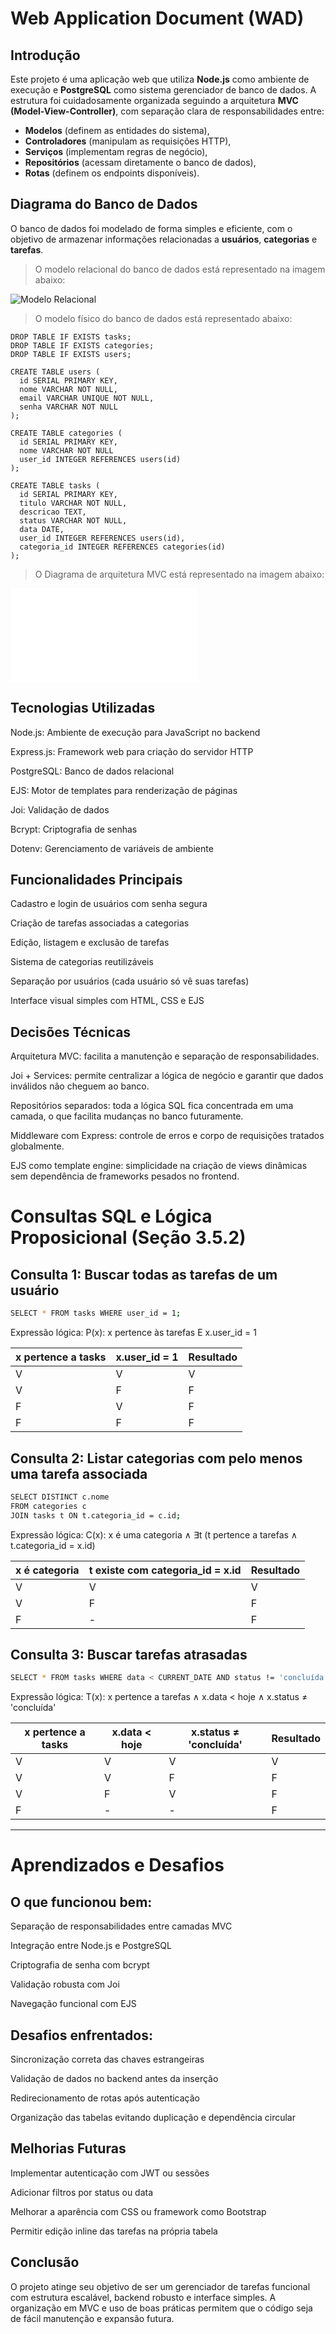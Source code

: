 
# Web Application Document (WAD)

## Introdução

Este projeto é uma aplicação web que utiliza **Node.js** como ambiente de execução e **PostgreSQL** como sistema gerenciador de banco de dados. A estrutura foi cuidadosamente organizada seguindo a arquitetura **MVC (Model-View-Controller)**, com separação clara de responsabilidades entre:

- **Modelos** (definem as entidades do sistema),
- **Controladores** (manipulam as requisições HTTP),
- **Serviços** (implementam regras de negócio),
- **Repositórios** (acessam diretamente o banco de dados),
- **Rotas** (definem os endpoints disponíveis).

## Diagrama do Banco de Dados

O banco de dados foi modelado de forma simples e eficiente, com o objetivo de armazenar informações relacionadas a **usuários**, **categorias** e **tarefas**.


> O modelo relacional do banco de dados está representado na imagem abaixo:

![Modelo Relacional](../assets/modelo-banco.png)

> O modelo físico do banco de dados está representado abaixo:

``` 
DROP TABLE IF EXISTS tasks;
DROP TABLE IF EXISTS categories;
DROP TABLE IF EXISTS users;

CREATE TABLE users (
  id SERIAL PRIMARY KEY,
  nome VARCHAR NOT NULL,
  email VARCHAR UNIQUE NOT NULL,
  senha VARCHAR NOT NULL
);

CREATE TABLE categories (
  id SERIAL PRIMARY KEY,
  nome VARCHAR NOT NULL
  user_id INTEGER REFERENCES users(id)
);

CREATE TABLE tasks (
  id SERIAL PRIMARY KEY,
  titulo VARCHAR NOT NULL,
  descricao TEXT,
  status VARCHAR NOT NULL,
  data DATE,
  user_id INTEGER REFERENCES users(id),
  categoria_id INTEGER REFERENCES categories(id)
);

```
> O Diagrama de arquitetura MVC está representado na imagem abaixo:

![Diagrama de arquitetura](../assets/Diagrama_gerenciador-tarefas.pdf)




## Tecnologias Utilizadas
Node.js: Ambiente de execução para JavaScript no backend

Express.js: Framework web para criação do servidor HTTP

PostgreSQL: Banco de dados relacional

EJS: Motor de templates para renderização de páginas

Joi: Validação de dados

Bcrypt: Criptografia de senhas

Dotenv: Gerenciamento de variáveis de ambiente

## Funcionalidades Principais
Cadastro e login de usuários com senha segura

Criação de tarefas associadas a categorias

Edição, listagem e exclusão de tarefas

Sistema de categorias reutilizáveis

Separação por usuários (cada usuário só vê suas tarefas)

Interface visual simples com HTML, CSS e EJS

## Decisões Técnicas
Arquitetura MVC: facilita a manutenção e separação de responsabilidades.

Joi + Services: permite centralizar a lógica de negócio e garantir que dados inválidos não cheguem ao banco.

Repositórios separados: toda a lógica SQL fica concentrada em uma camada, o que facilita mudanças no banco futuramente.

Middleware com Express: controle de erros e corpo de requisições tratados globalmente.

EJS como template engine: simplicidade na criação de views dinâmicas sem dependência de frameworks pesados no frontend.


# Consultas SQL e Lógica Proposicional (Seção 3.5.2)
## Consulta 1: Buscar todas as tarefas de um usuário
```bash
SELECT * FROM tasks WHERE user_id = 1;
```
Expressão lógica:
P(x): x pertence às tarefas E x.user_id = 1

| x pertence a tasks | x.user\_id = 1 | Resultado |
| ------------------ | -------------- | --------- |
| V                  | V              | V         |
| V                  | F              | F         |
| F                  | V              | F         |
| F                  | F              | F         |


## Consulta 2: Listar categorias com pelo menos uma tarefa associada
```bash
SELECT DISTINCT c.nome 
FROM categories c
JOIN tasks t ON t.categoria_id = c.id;
```
Expressão lógica:
C(x): x é uma categoria ∧ ∃t (t pertence a tarefas ∧ t.categoria_id = x.id)

| x é categoria | t existe com categoria\_id = x.id | Resultado |
| ------------- | --------------------------------- | --------- |
| V             | V                                 | V         |
| V             | F                                 | F         |
| F             | -                                 | F         |


## Consulta 3: Buscar tarefas atrasadas
```bash
SELECT * FROM tasks WHERE data < CURRENT_DATE AND status != 'concluída';
```
Expressão lógica:
T(x): x pertence a tarefas ∧ x.data < hoje ∧ x.status ≠ 'concluída'

| x pertence a tasks | x.data < hoje | x.status ≠ 'concluída' | Resultado |
| ------------------ | ------------- | ---------------------- | --------- |
| V                  | V             | V                      | V         |
| V                  | V             | F                      | F         |
| V                  | F             | V                      | F         |
| F                  | -             | -                      | F         |

----

# Aprendizados e Desafios

## O que funcionou bem:
Separação de responsabilidades entre camadas MVC

Integração entre Node.js e PostgreSQL

Criptografia de senha com bcrypt

Validação robusta com Joi

Navegação funcional com EJS

## Desafios enfrentados:
Sincronização correta das chaves estrangeiras

Validação de dados no backend antes da inserção

Redirecionamento de rotas após autenticação

Organização das tabelas evitando duplicação e dependência circular

## Melhorias Futuras
Implementar autenticação com JWT ou sessões

Adicionar filtros por status ou data

Melhorar a aparência com CSS ou framework como Bootstrap

Permitir edição inline das tarefas na própria tabela

## Conclusão
O projeto atinge seu objetivo de ser um gerenciador de tarefas funcional com estrutura escalável, backend robusto e interface simples. A organização em MVC e uso de boas práticas permitem que o código seja de fácil manutenção e expansão futura.

